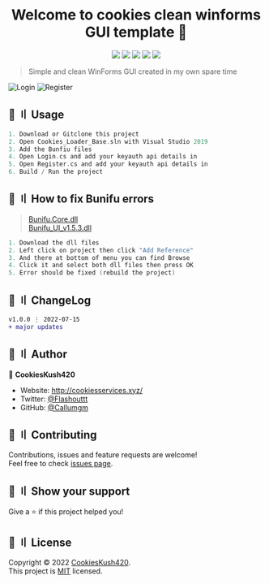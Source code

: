 <h1 align="center">Welcome to cookies clean winforms GUI template 👋</h1>

<p align="center">
  <img src="https://img.shields.io/badge/version-1.0.0-blue.svg?cacheSeconds=2592000" >
  <img src="https://img.shields.io/badge/Maintained%3F-yes-green.svg" >
  <img src="https://img.shields.io/badge/license-MIT-yellow.svg" >
  <img src="https://img.shields.io/github/last-commit/Callumgm/Clean-GUI-Template">
  <a href="https://twitter.com/Flashouttt" target="_blank">
    <img src="https://img.shields.io/twitter/follow/Flashouttt.svg?style=social">
  </a>
</p>

> Simple and clean WinForms GUI created in my own spare time


![Login](https://user-images.githubusercontent.com/99442285/179139527-ed3e48c4-68de-4301-8a59-d715063e0783.png)
![Register](https://user-images.githubusercontent.com/99442285/179139569-3dd3d1d2-caa5-46e3-8a5e-1b381f1254b4.png)


## 🚀 〢 Usage

```c
1. Download or Gitclone this project
2. Open Cookies_Loader_Base.sln with Visual Studio 2019
3. Add the Bunfiu files
4. Open Login.cs and add your keyauth api details in
5. Open Register.cs and add your keyauth api details in
6. Build / Run the project
```

## 📃 〢 How to fix Bunifu errors

> [Bunifu.Core.dll](https://github.com/Callumgm/Clean-GUI-Template/raw/master/Assets/Bunifu.Core.dll) <br>
> [Bunifu_UI_v1.5.3.dll](https://github.com/Callumgm/Clean-GUI-Template/raw/master/Assets/Bunifu_UI_v1.5.3.dll)

```c
1. Download the dll files
2. Left click on project then click "Add Reference"
3. And there at bottom of menu you can find Browse
4. Click it and select both dll files then press OK
5. Error should be fixed (rebuild the project)
```

## 💭 〢 ChangeLog

```diff
v1.0.0 ⋮ 2022-07-15
+ major updates

```

## 👤 〢 Author

 👤 **CookiesKush420**  
- Website: http://cookiesservices.xyz/  
- Twitter: [@Flashouttt](https://twitter.com/Flashouttt)  
- GitHub: [@Callumgm](https://github.com/Callumgm)    


## 🤝 〢 Contributing
Contributions, issues and feature requests are welcome!<br />Feel free to check
[issues page](https://github.com/Callumgm/Clean-GUI-Template/issues).  


## 🌟 〢 Show your support
Give a ⭐️ if this project helped you! 


## 📝 〢 License
 Copyright © 2022
[CookiesKush420](https://github.com/Callumgm).<br />  This project is [MIT](https://github.com/Callumgm/Clean-GUI-Template/blob/master/LICENCE) licensed. 
